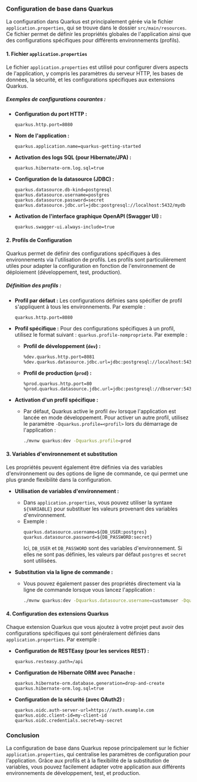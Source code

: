### Configuration de base dans Quarkus

La configuration dans Quarkus est principalement gérée via le fichier `application.properties`, qui se trouve dans le dossier `src/main/resources`. Ce fichier permet de définir les propriétés globales de l'application ainsi que des configurations spécifiques pour différents environnements (profils).

#### **1. Fichier `application.properties`**

Le fichier `application.properties` est utilisé pour configurer divers aspects de l'application, y compris les paramètres du serveur HTTP, les bases de données, la sécurité, et les configurations spécifiques aux extensions Quarkus.

##### **Exemples de configurations courantes :**

- **Configuration du port HTTP :**
  ```properties
  quarkus.http.port=8080
  ```

- **Nom de l'application :**
  ```properties
  quarkus.application.name=quarkus-getting-started
  ```

- **Activation des logs SQL (pour Hibernate/JPA) :**
  ```properties
  quarkus.hibernate-orm.log.sql=true
  ```

- **Configuration de la datasource (JDBC) :**
  ```properties
  quarkus.datasource.db-kind=postgresql
  quarkus.datasource.username=postgres
  quarkus.datasource.password=secret
  quarkus.datasource.jdbc.url=jdbc:postgresql://localhost:5432/mydb
  ```

- **Activation de l'interface graphique OpenAPI (Swagger UI) :**
  ```properties
  quarkus.swagger-ui.always-include=true
  ```

#### **2. Profils de Configuration**

Quarkus permet de définir des configurations spécifiques à des environnements via l'utilisation de profils. Les profils sont particulièrement utiles pour adapter la configuration en fonction de l'environnement de déploiement (développement, test, production).

##### **Définition des profils :**

- **Profil par défaut :** Les configurations définies sans spécifier de profil s'appliquent à tous les environnements. Par exemple :
  ```properties
  quarkus.http.port=8080
  ```

- **Profil spécifique :** Pour des configurations spécifiques à un profil, utilisez le format suivant : `quarkus.profile-nompropriete`. Par exemple :
  - **Profil de développement (`dev`) :**
    ```properties
    %dev.quarkus.http.port=8081
    %dev.quarkus.datasource.jdbc.url=jdbc:postgresql://localhost:5432/devdb
    ```
  - **Profil de production (`prod`) :**
    ```properties
    %prod.quarkus.http.port=80
    %prod.quarkus.datasource.jdbc.url=jdbc:postgresql://dbserver:5432/proddb
    ```

- **Activation d'un profil spécifique :**
  - Par défaut, Quarkus active le profil `dev` lorsque l'application est lancée en mode développement. Pour activer un autre profil, utilisez le paramètre `-Dquarkus.profile=<profil>` lors du démarrage de l'application :
    ```bash
    ./mvnw quarkus:dev -Dquarkus.profile=prod
    ```

#### **3. Variables d'environnement et substitution**

Les propriétés peuvent également être définies via des variables d'environnement ou des options de ligne de commande, ce qui permet une plus grande flexibilité dans la configuration.

- **Utilisation de variables d'environnement :**
  - Dans `application.properties`, vous pouvez utiliser la syntaxe `${VARIABLE}` pour substituer les valeurs provenant des variables d'environnement.
  - Exemple :
    ```properties
    quarkus.datasource.username=${DB_USER:postgres}
    quarkus.datasource.password=${DB_PASSWORD:secret}
    ```
    Ici, `DB_USER` et `DB_PASSWORD` sont des variables d'environnement. Si elles ne sont pas définies, les valeurs par défaut `postgres` et `secret` sont utilisées.

- **Substitution via la ligne de commande :**
  - Vous pouvez également passer des propriétés directement via la ligne de commande lorsque vous lancez l'application :
    ```bash
    ./mvnw quarkus:dev -Dquarkus.datasource.username=customuser -Dquarkus.datasource.password=custompassword
    ```

#### **4. Configuration des extensions Quarkus**

Chaque extension Quarkus que vous ajoutez à votre projet peut avoir des configurations spécifiques qui sont généralement définies dans `application.properties`. Par exemple :

- **Configuration de RESTEasy (pour les services REST) :**
  ```properties
  quarkus.resteasy.path=/api
  ```

- **Configuration de Hibernate ORM avec Panache :**
  ```properties
  quarkus.hibernate-orm.database.generation=drop-and-create
  quarkus.hibernate-orm.log.sql=true
  ```

- **Configuration de la sécurité (avec OAuth2) :**
  ```properties
  quarkus.oidc.auth-server-url=https://auth.example.com
  quarkus.oidc.client-id=my-client-id
  quarkus.oidc.credentials.secret=my-secret
  ```

### Conclusion

La configuration de base dans Quarkus repose principalement sur le fichier `application.properties`, qui centralise les paramètres de configuration pour l'application. Grâce aux profils et à la flexibilité de la substitution de variables, vous pouvez facilement adapter votre application aux différents environnements de développement, test, et production.
